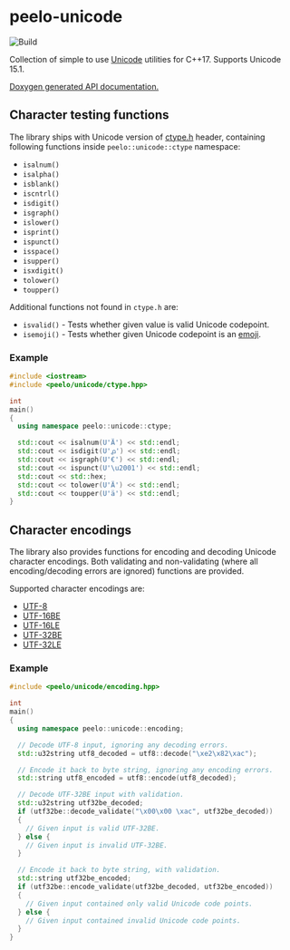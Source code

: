 # peelo-unicode

![Build](https://github.com/peelonet/peelo-unicode/workflows/Build/badge.svg)

Collection of simple to use [Unicode] utilities for C++17. Supports Unicode
15.1.

[Doxygen generated API documentation.][API]

[Unicode]: https://en.wikipedia.org/wiki/Unicode
[API]: https://peelonet.github.io/peelo-unicode/index.html

## Character testing functions

The library ships with Unicode version of [ctype.h] header, containing
following functions inside `peelo::unicode::ctype` namespace:

- `isalnum()`
- `isalpha()`
- `isblank()`
- `iscntrl()`
- `isdigit()`
- `isgraph()`
- `islower()`
- `isprint()`
- `ispunct()`
- `isspace()`
- `isupper()`
- `isxdigit()`
- `tolower()`
- `toupper()`

Additional functions not found in `ctype.h` are:

- `isvalid()` - Tests whether given value is valid Unicode codepoint.
- `isemoji()` - Tests whether given Unicode codepoint is an [emoji].

[ctype.h]: https://en.cppreference.com/w/cpp/header/cctype
[emoji]: https://en.wikipedia.org/wiki/Emoji

### Example

```cpp
#include <iostream>
#include <peelo/unicode/ctype.hpp>

int
main()
{
  using namespace peelo::unicode::ctype;

  std::cout << isalnum(U'Ä') << std::endl;
  std::cout << isdigit(U'൧') << std::endl;
  std::cout << isgraph(U'€') << std::endl;
  std::cout << ispunct(U'\u2001') << std::endl;
  std::cout << std::hex;
  std::cout << tolower(U'Ä') << std::endl;
  std::cout << toupper(U'ä') << std::endl;
}
```

## Character encodings

The library also provides functions for encoding and decoding Unicode character
encodings. Both validating and non-validating (where all encoding/decoding
errors are ignored) functions are provided.

Supported character encodings are:

- [UTF-8]
- [UTF-16BE][UTF-16]
- [UTF-16LE][UTF-16]
- [UTF-32BE][UTF-32]
- [UTF-32LE][UTF-32]

[UTF-8]: https://en.wikipedia.org/wiki/UTF-8
[UTF-16]: https://en.wikipedia.org/wiki/UTF-16
[UTF-32]: https://en.wikipedia.org/wiki/UTF-32

### Example

```cpp
#include <peelo/unicode/encoding.hpp>

int
main()
{
  using namespace peelo::unicode::encoding;

  // Decode UTF-8 input, ignoring any decoding errors.
  std::u32string utf8_decoded = utf8::decode("\xe2\x82\xac");

  // Encode it back to byte string, ignoring any encoding errors.
  std::string utf8_encoded = utf8::encode(utf8_decoded);

  // Decode UTF-32BE input with validation.
  std::u32string utf32be_decoded;
  if (utf32be::decode_validate("\x00\x00 \xac", utf32be_decoded))
  {
    // Given input is valid UTF-32BE.
  } else {
    // Given input is invalid UTF-32BE.
  }

  // Encode it back to byte string, with validation.
  std::string utf32be_encoded;
  if (utf32be::encode_validate(utf32be_decoded, utf32be_encoded))
  {
    // Given input contained only valid Unicode code points.
  } else {
    // Given input contained invalid Unicode code points.
  }
}
```
